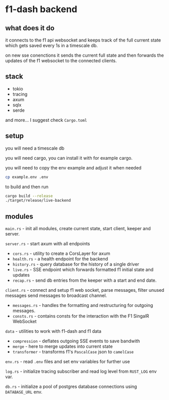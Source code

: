# f1-dash backend

## what does it do

it connects to the f1 api websocket and keeps track of the full current state which gets saved every 1s in a timescale db.

on new sse conenctions it sends the current full state and then forwards the updates of the f1 websocket to the connected clients.

## stack

- tokio
- tracing
- axum
- sqlx
- serde

and more... I suggest check `Cargo.toml`

## setup

you will need a timescale db

you will need cargo, you can install it with for example cargo.

you will need to copy the env example and adjust it when needed

```bash
cp example.env .env
```

to build and then run

```bash
cargo build --release
./target/release/live-backend
```

## modules

`main.rs` - init all modules, create current state, start client, keeper and server.

`server.rs` - start axum with all endpoints

- `cors.rs` - utility to create a CorsLayer for axum
- `health.rs` - a health endpoint for the backend
- `history.rs` - query database for the history of a single driver
- `live.rs` - SSE endpoint which forwards formatted f1 initial state and updates
- `recap.rs` - send db entries from the keeper with a start and end date.

`client.rs` - connect and setup f1 web socket, parse messages, filter unused messages send messages to broadcast channel.

- `messages.rs` - handles the formatting and restructuring for outgoing messages.
- `consts.rs` - contains consts for the interaction with the F1 SingalR WebSocket

`data` - utilities to work with f1-dash and f1 data

- `compression` - deflates outgoing SSE events to save bandwith
- `merge` - here to merge updates into current state
- `transformer` - transforms f1's `PascalCase` json to `camelCase`

`env.rs` - read `.env` files and set env variables for further use

`log.rs` - initialize tracing subscriber and read log level from `RUST_LOG` env var.

`db.rs` - initialize a pool of postgres database connections using `DATABASE_URL` env.
